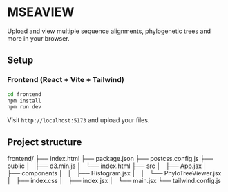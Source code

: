 # MSEAVIEW

Upload and view multiple sequence alignments, phylogenetic trees and more in your browser.

## Setup

### Frontend (React + Vite + Tailwind)
```bash
cd frontend
npm install
npm run dev
```

Visit `http://localhost:5173` and upload your files.

## Project structure

frontend/
├── index.html
├── package.json
├── postcss.config.js
├── public
│   ├── d3.min.js
│   └── index.html
├── src
│   ├── App.jsx
│   ├── components
│   │   ├── Histogram.jsx
│   │   └── PhyloTreeViewer.jsx
│   ├── index.css
│   ├── index.jsx
│   └── main.jsx
└── tailwind.config.js

